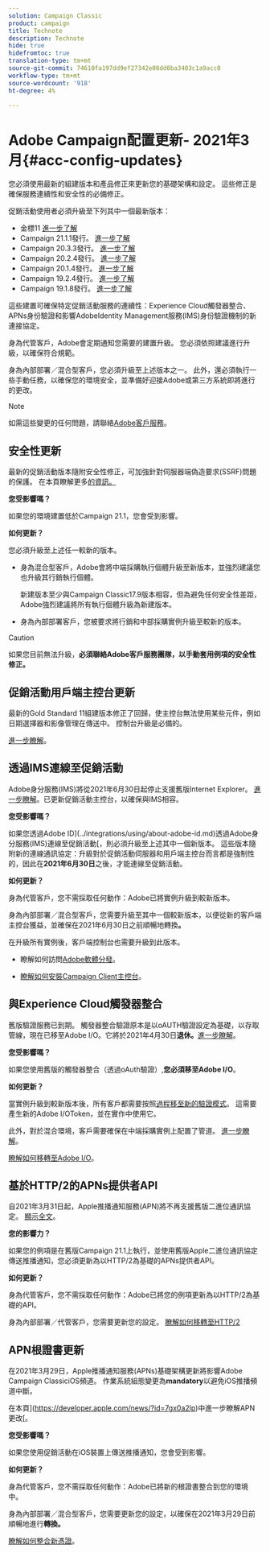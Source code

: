 ```yaml
---
solution: Campaign Classic
product: campaign
title: Technote
description: Technote
hide: true
hidefromtoc: true
translation-type: tm+mt
source-git-commit: 74610fa197dd9ef27342e08dd0ba3403c1a9acc0
workflow-type: tm+mt
source-wordcount: '918'
ht-degree: 4%

---
```



# Adobe Campaign配置更新- 2021年3月{#acc-config-updates}

您必須使用最新的組建版本和產品修正來更新您的基礎架構和設定。 這些修正是確保服務連續性和安全性的必備修正。

促銷活動使用者必須升級至下列其中一個最新版本：

* 金標11 [進一步了解](../rn/using/gold-standard.md)
* Campaign 21.1.1發行。 [進一步了解](../rn/using/latest-release.md)
* Campaign 20.3.3發行。 [進一步了解](../rn/using/release--20-3.md)
* Campaign 20.2.4發行。 [進一步了解](../rn/using/release--20-2.md)
* Campaign 20.1.4發行。 [進一步了解](../rn/using/release--20-1.md)
* Campaign 19.2.4發行。 [進一步了解](../rn/using/release--19-2.md)
* Campaign 19.1.8發行。 [進一步了解](../rn/using/release--19-1.md)

這些建置可確保特定促銷活動服務的連續性：Experience Cloud觸發器整合、APNs身份驗證和影響AdobeIdentity Management服務(IMS)身份驗證機制的新連接協定。

身為代管客戶，Adobe會定期通知您需要的建置升級。 您必須依照建議進行升級，以確保符合規範。

身為內部部署／混合型客戶，您必須升級至上述版本之一。 此外，還必須執行一些手動任務，以確保您的環境安全，並準備好迎接Adobe或第三方系統即將進行的更改。

>[!NOTE]
>
>如需這些變更的任何問題，請聯絡[Adobe客戶服務](https://helpx.adobe.com/enterprise/admin-guide.html/enterprise/using/support-for-experience-cloud.ug.html)。

## 安全性更新

最新的促銷活動版本隨附安全性修正，可加強針對伺服器端偽造要求(SSRF)問題的保護。 在本頁瞭解更多[的資訊。](https://helpx.adobe.com/security/products/campaign/apsb21-04.html)

**您受影響嗎？**

如果您的環境建置低於Campaign 21.1，您會受到影響。

**如何更新？**

您必須升級至上述任一較新的版本。

* 身為混合型客戶，Adobe會將中端採購執行個體升級至新版本，並強烈建議您也升級其行銷執行個體。

   新建版本至少與Campaign Classic17.9版本相容，但為避免任何安全性差距，Adobe強烈建議將所有執行個體升級為新建版本。 

* 身為內部部署客戶，您被要求將行銷和中部採購實例升級至較新的版本。

>[!CAUTION]
>
>如果您目前無法升級，**必須聯絡Adobe客戶服務團隊，以手動套用例項的安全性修正。**


## 促銷活動用戶端主控台更新

最新的Gold Standard 11組建版本修正了回歸，使主控台無法使用某些元件，例如日期選擇器和影像管理在傳送中。 控制台升級是必備的。

[進一步瞭解](../rn/using/gold-standard.md)。

## 透過IMS連線至促銷活動

Adobe身分服務(IMS)將從2021年6月30日起停止支援舊版Internet Explorer。 [進一步瞭解](https://helpx.adobe.com/x-productkb/global/update-operating-system-and-browser.html)。已更新促銷活動主控台，以確保與IMS相容。

**您受影響嗎？**

如果您透過Adobe ID](../integrations/using/about-adobe-id.md)透過Adobe身分服務(IMS)連線至促銷活動[，則必須升級至上述其中一個新版本。 這些版本隨附新的連線通訊協定：升級對於促銷活動伺服器和用戶端主控台而言都是強制性的，因此在&#x200B;**2021年6月30日**&#x200B;之後，才能連線至促銷活動。

**如何更新？**

身為代管客戶，您不需採取任何動作：Adobe已將實例升級到較新版本。

身為內部部署／混合型客戶，您需要升級至其中一個較新版本，以便從新的客戶端主控台獲益，並確保在2021年6月30日之前順暢地轉換&#x200B;**。**

在升級所有實例後，客戶端控制台也需要升級到此版本。

* 瞭解如何訪問[Adobe軟體分發](https://experienceleague.adobe.com/docs/experience-cloud/software-distribution/home.html?lang=en)。

* [瞭解如何安裝Campaign Client主控台](../installation/using/installing-the-client-console.md)。

## 與Experience Cloud觸發器整合

舊版驗證服務已到期。 觸發器整合驗證原本是以oAUTH驗證設定為基礎，以存取管線，現在已移至Adobe I/O。它將於2021年4月30日&#x200B;**退休。**[進一步瞭解](https://experienceleaguecommunities.adobe.com/t5/adobe-analytics-discussions/adobe-analytics-legacy-api-end-of-life-notice/td-p/385411)。

**您受影響嗎？**

如果您使用舊版的觸發器整合（透過oAuth驗證）,**您必須移至Adobe I/O**。

**如何更新？**

當實例升級到較新版本後，所有客戶都需要按照[過程移至新的驗證模式](../integrations/using/configuring-adobe-io.md)。 這需要產生新的Adobe I/OToken，並在實作中使用它。  

此外，對於混合環境，客戶需要確保在中端採購實例上配置了管道。 [進一步瞭解](../integrations/using/configuring-pipeline.md)。

[瞭解如何移轉至Adobe I/O](../integrations/using/configuring-adobe-io.md)。

## 基於HTTP/2的APNs提供者API

自2021年3月31日起，Apple推播通知服務(APN)將不再支援舊版二進位通訊協定。 [顯示全文](https://developer.apple.com/news/?id=c88acm2b)。

**您的影響力？**

如果您的例項是在舊版Campaign 21.1上執行，並使用舊版Apple二進位通訊協定傳送推播通知，您必須更新為以HTTP/2為基礎的APNs提供者API。

**如何更新？**

身為代管客戶，您不需採取任何動作：Adobe已將您的例項更新為以HTTP/2為基礎的API。

身為內部部署／代管客戶，您需要更新您的設定。 [瞭解如何移轉至HTTP/2](https://helpx.adobe.com/tw/campaign/kb/migrate-to-apns-http2.html)

## APN根證書更新

在2021年3月29日，Apple推播通知服務(APNs)基礎架構更新將影響Adobe Campaign ClassiciOS頻道。 作業系統組態變更為&#x200B;**mandatory**&#x200B;以避免iOS推播頻道中斷。

在本頁](https://developer.apple.com/news/?id=7gx0a2lp)中進一步瞭解APN更改[。

**您受影響嗎？**

如果您使用促銷活動在iOS裝置上傳送推播通知，您會受到影響。

**如何更新？**

身為代管客戶，您不需採取任何動作：Adobe已將新的根證書整合到您的環境中。

身為內部部署／混合型客戶，您需要更新您的設定，以確保在2021年3月29日前順暢地進行&#x200B;**轉換。**

[瞭解如何整合新憑證](ios-certificate-update.md)。
